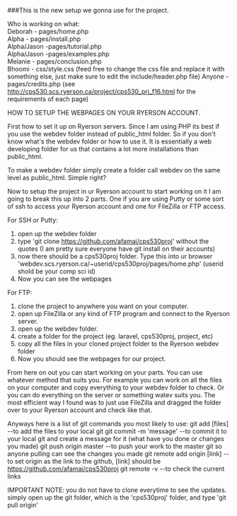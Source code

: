 ###This is the new setup we gonna use for the project.

Who is working on what:  
Deborah - pages/home.php  
Alpha - pages/install.php  
Alpha/Jason -pages/tutorial.php  
Alpha/Jason -pages/examples.php  
Melanie - pages/conclusion.php  
Bhoomi - css/style.css (feed free to change the css file and replace it with something else, just make sure to edit the include/header.php file)
Anyone - pages/credits.php
(see http://cps530.scs.ryerson.ca/project/cps530_prj_f16.html for the requirements of each page)

HOW TO SETUP THE WEBPAGES ON YOUR RYERSON ACCOUNT.

First how to set it up on Ryerson servers. Since I am using PHP its best if you use the webdev folder instead of public_html folder.
So if you don't know what's the webdev folder or how to use it. It is essentially a web developing folder for us that contains a lot more installations than public_html.

To make a webdev folder simply create a folder call webdev on the same level as public_html. Simple right?

Now to setup the project in ur Ryerson account to start working on it I am going to break this up into 2 parts.
One if you are using Putty or some sort of ssh to access your Ryerson account and one for FileZilla or FTP access.

For SSH or Putty:
1. open up the webdev folder
2. type 'git clone https://github.com/afamai/cps530proj' without the quotes (I am pretty sure everyone have git install on their accounts)
3. now there should be a cps530proj folder. Type this into ur browser 'webdev.scs.ryerson.ca/~userid/cps530proj/pages/home.php' (userid shold be your comp sci id)
4. Now you can see the webpages

For FTP:
1. clone the project to anywhere you want on your computer.
2. open up FileZilla or any kind of FTP program and connect to the Ryerson server.
3. open up the webdev folder.
4. create a folder for the project (eg. laravel, cps530proj, project, etc)
4. copy all the files in your cloned project folder to the Ryerson webdev folder
5. Now you should see the webpages for our project.


From here on out you can start working on your parts. You can use whatever method that suits you. For example you can work on all the files on your computer and copy everything to your webdev folder to check.
Or you can do everything on the server or something watev suits you. The most efficient way I found was to just use FileZilla and dragged the folder over to your Ryerson account and check like that.

Anyways here is a list of git commands you most likely to use:
git add [files] --to add the files to your local git
git commit -m 'message' --to commit it to your local git and create a message for it (what have you done or changes you made)
git push origin master --to push your work to the master git so anyone pulling can see the changes you made
git remote add origin [link] --to set origin as the link to the github, [link] should be https://github.com/afamai/cps530proj
git remote -v --to check the current links

IMPORTANT NOTE: you do not have to clone everytime to see the updates.
simply open up the git folder, which is the 'cps530proj' folder, and type 'git pull origin'

